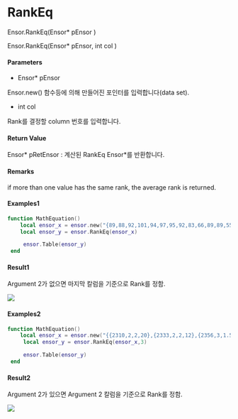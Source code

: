 # RankEq

Ensor.RankEq\(Ensor\* pEnsor \)

Ensor.RankEq\(Ensor\* pEnsor, int col \)

#### Parameters

* Ensor\* pEnsor

Ensor.new\(\) 함수등에 의해 만들어진 포인터를 입력합니다\(data set\).

* int col

Rank를 결정할 column 번호를 입력합니다.

#### Return Value

Ensor\* pRetEnsor : 계산된 RankEq Ensor\*를 반환합니다.

#### Remarks

if more than one value has the same rank, the average rank is returned.

#### Examples1

```lua
function MathEquation()
    local ensor_x = ensor.new("{89,88,92,101,94,97,95,92,83,66,89,89,55,88}")
    local ensor_y = ensor.RankEq(ensor_x)

     ensor.Table(ensor_y)
 end
```

#### Result1

Argument 2가 없으면 마지막 칼럼을 기준으로 Rank를 정함.

![](/StatisticsAPI/RankEqResult1.png)

#### Examples2

```lua
function MathEquation()
    local ensor_x = ensor.new("{{2310,2,2,20},{2333,2,2,12},{2356,3,1.5,33},{2379,3,2,43},{2402,2,3,53},{2425,4,2,23},{2448,2,1.5,99},{2471,2,2,34},{2494,3,3,23},{2517,4,4,55},{2540,2,3,22}}")
     local ensor_y = ensor.RankEq(ensor_x,3)

     ensor.Table(ensor_y)
 end
```

#### Result2

Argument 2가 있으면 Argument 2 칼럼을 기준으로 Rank를 정함.

![](/StatisticsAPI/RankEqResultTable2.png)

